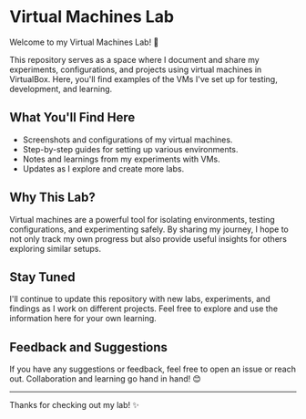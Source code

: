 # Virtual Machines Lab

Welcome to my Virtual Machines Lab! 🚀

This repository serves as a space where I document and share my experiments, configurations, and projects using virtual machines in VirtualBox. Here, you'll find examples of the VMs I've set up for testing, development, and learning.

## What You'll Find Here
- Screenshots and configurations of my virtual machines.
- Step-by-step guides for setting up various environments.
- Notes and learnings from my experiments with VMs.
- Updates as I explore and create more labs.

## Why This Lab?
Virtual machines are a powerful tool for isolating environments, testing configurations, and experimenting safely. By sharing my journey, I hope to not only track my own progress but also provide useful insights for others exploring similar setups.

## Stay Tuned
I'll continue to update this repository with new labs, experiments, and findings as I work on different projects. Feel free to explore and use the information here for your own learning.

## Feedback and Suggestions
If you have any suggestions or feedback, feel free to open an issue or reach out. Collaboration and learning go hand in hand! 😊

---

Thanks for checking out my lab! ✨
